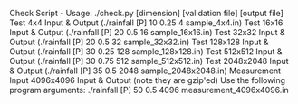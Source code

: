 Check Script - Usage: ./check.py [dimension] [validation file] [output file]
Test 4x4 Input & Output (./rainfall [P] 10 0.25 4 sample_4x4.in)
Test 16x16 Input & Output (./rainfall [P] 20 0.5 16 sample_16x16.in)
Test 32x32 Input & Output (./rainfall [P] 20 0.5 32 sample_32x32.in)
Test 128x128 Input & Output (./rainfall [P] 30 0.25 128 sample_128x128.in)
Test 512x512 Input & Output (./rainfall [P] 30 0.75 512 sample_512x512.in)
Test 2048x2048 Input & Output (./rainfall [P] 35 0.5 2048 sample_2048x2048.in)
Measurement Input 4096x4096 Input & Output (note they are gzip'ed) 
Use the following program arguments: ./rainfall [P] 50 0.5 4096 measurement_4096x4096.in
